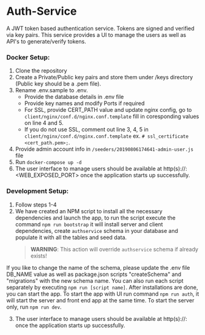 # Auth-Service

A JWT token based authentication service. Tokens are signed and verified via key pairs. This service provides a UI to manage the users as well as API's to generate/verify tokens.

### Docker Setup:

1. Clone the repository
2. Create a Private/Public key pairs and store them under /keys directory (Public key should be a .pem file).
3. Rename .env.sample to .env.
   - Provide the database details in .env file
   - Provide key names and modify Ports if required
   - For SSL, provide CERT_PATH value and update nginx config, go to `client/nginx/conf.d/nginx.conf.template` fill in coresponding values on line 4 and 5.
   - If you do not use SSL, comment out line 3, 4, 5 in `client/nginx/conf.d/nginx.conf.template` ex. `# ssl_certificate <cert_path.pem>;`.
4. Provide admin account info in `/seeders/20190806174641-admin-user.js` file
5. Run `docker-compose up -d`
6. The user interface to manage users should be available at http(s)://<hostname>:<WEB_EXPOSED_PORT> once the application starts up successfully.

### Development Setup:

1. Follow steps 1-4
2. We have created an NPM script to install all the necessary dependencies and launch the app, to run the script execute the command `npm run bootstrap` it will install server and client dependencies, create `authservice` schema in your database and populate it with all the tables and seed data.
   > **WARNING**: This action will override `authservice` schema if already exists!

If you like to change the name of the schema, please update the .env file DB_NAME value as well as package.json scripts "createSchema" and "migrations" with the new schema name.
You can also run each script separately by executing `npm run [script name]`.
After installations are done, you can start the app. To start the app with UI run command `npm run auth`, it will start the server and front end app at the same time.
To start the server only, run `npm run dev`.

3. The user interface to manage users should be available at http(s)://<hostname>:<Port> once the application starts up successfully.
